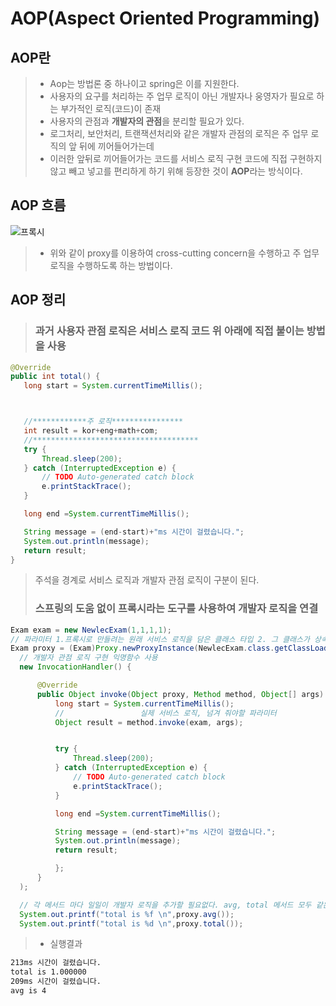 # AOP(Aspect Oriented Programming)

## AOP란
> - Aop는 방법론 중 하나이고 spring은 이를 지원한다.
> - 사용자의 요구를 처리하는 주 업무 로직이 아닌 개발자나 웅영자가 필요로 하는 부가적인 로직(코드)이 존재
> - 사용자의 관점과 **개발자의 관점**을 분리할 필요가 있다. 
> - 로그처리, 보안처리, 트랜잭션처리와 같은 개발자 관점의 로직은 주 업무 로직의 앞 뒤에 끼어들어가는데 
> - 이러한 앞뒤로 끼어들어가는 코드를 서비스 로직 구현 코드에 직접 구현하지 않고 빼고 넣고를 편리하게 하기 위해 등장한 것이 **AOP**라는 방식이다. 

## AOP 흐름
![프록시](https://user-images.githubusercontent.com/62707891/168421222-b32f3e2b-bd50-44bf-bf93-4232dd363af2.png)
> - 위와 같이 proxy를 이용하여 cross-cutting concern을 수행하고 주 업무 로직을 수행하도록 하는 방법이다.

## AOP 정리
> ### 과거 사용자 관점 로직은 서비스 로직 코드 위 아래에 직접 붙이는 방법을 사용
 ```java
@Override
public int total() {
	long start = System.currentTimeMillis();



	//************주 로직****************
	int result = kor+eng+math+com;
	//*************************************
	try {
		Thread.sleep(200);
	} catch (InterruptedException e) {
		// TODO Auto-generated catch block
		e.printStackTrace();
	}

	long end =System.currentTimeMillis();

	String message = (end-start)+"ms 시간이 걸렸습니다.";
	System.out.println(message);
	return result;
}
  ```
  > 주석을 경계로 서비스 로직과 개발자 관점 로직이 구분이 된다.
  > ### 스프링의 도움 없이 프록시라는 도구를 사용하여 개발자 로직을 연결
  ``` java
Exam exam = new NewlecExam(1,1,1,1);
// 파라미터 1.프록시로 만들려는 원래 서비스 로직을 담은 클래스 타입 2. 그 클래스가 상속 받은 인터페이스 배열로 여러개 가능
Exam proxy = (Exam)Proxy.newProxyInstance(NewlecExam.class.getClassLoader(), new Class[] {Exam.class}, 
	// 개발자 관점 로직 구현 익명함수 사용
	new InvocationHandler() {

		@Override
		public Object invoke(Object proxy, Method method, Object[] args) throws Throwable {
			long start = System.currentTimeMillis();
			//		           실제 서비스 로직, 넘겨 줘야할 파라미터 						
			Object result = method.invoke(exam, args);


			try {
				Thread.sleep(200);
			} catch (InterruptedException e) {
				// TODO Auto-generated catch block
				e.printStackTrace();
			}

			long end =System.currentTimeMillis();

			String message = (end-start)+"ms 시간이 걸렸습니다.";
			System.out.println(message);
			return result;

			};
		}
	);

	// 각 메서드 마다 일일이 개발자 로직을 추가할 필요없다. avg, total 메서드 모두 같은 과정을 수행한다.
	System.out.printf("total is %f \n",proxy.avg());
	System.out.printf("total is %d \n",proxy.total());
  ```
> - 실행결과
  ``` txt
 213ms 시간이 걸렸습니다.
total is 1.000000 
209ms 시간이 걸렸습니다.
avg is 4 
  ```
